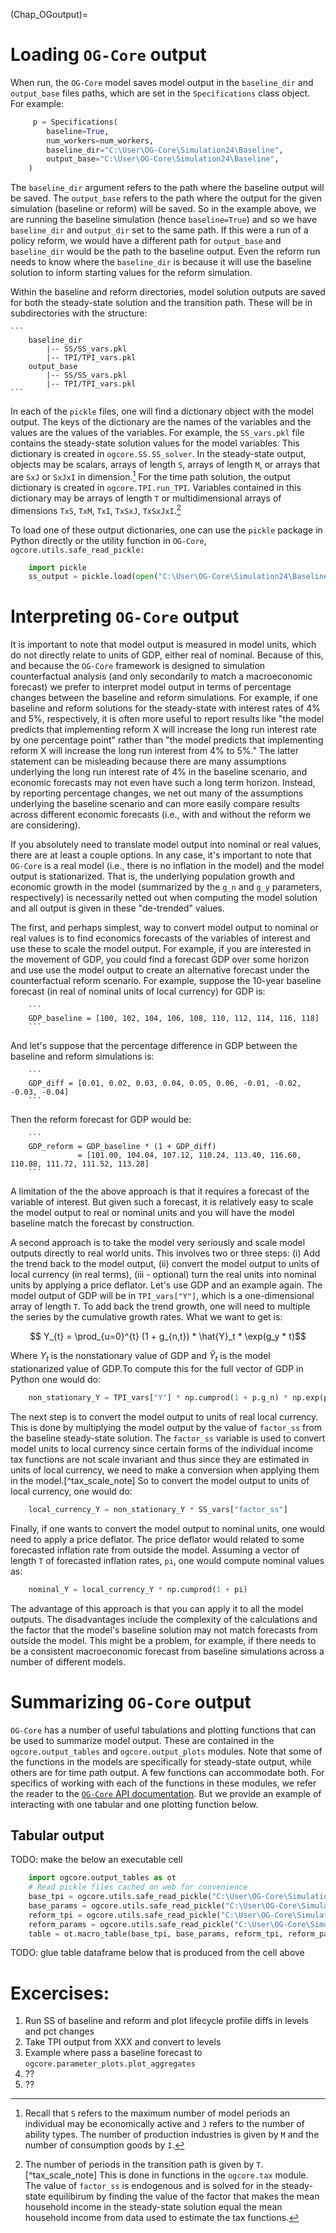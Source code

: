 (Chap_OGoutput)=

# Loading `OG-Core` output

When run, the `OG-Core` model saves model output in the `baseline_dir` and `output_base` files paths, which are set in the `Specifications` class object.  For example:

```python
     p = Specifications(
        baseline=True,
        num_workers=num_workers,
        baseline_dir="C:\User\OG-Core\Simulation24\Baseline",
        output_base="C:\User\OG-Core\Simulation24\Baseline",
    )
```

The `baseline_dir` argument refers to the path where the baseline output will be saved.  The `output_base` refers to the path where the output for the given simulation (baseline or reform) will be saved. So in the example above, we are running the baseline simulation (hence `baseline=True`) and so we have `baseline_dir` and `output_dir` set to the same path. If this were a run of a policy reform, we would have a different path for `output_base` and `baseline_dir` would be the path to the baseline output. Even the reform run needs to know where the `baseline_dir` is because it will use the baseline solution to inform starting values for the reform simulation.

Within the baseline and reform directories, model solution outputs are saved for both the steady-state solution and the transition path.  These will be in subdirectories with the structure:

    ```
        baseline_dir
            |-- SS/SS_vars.pkl
            |-- TPI/TPI_vars.pkl
        output_base
            |-- SS/SS_vars.pkl
            |-- TPI/TPI_vars.pkl
    ```

In each of the `pickle` files, one will find a dictionary object with the model output.  The keys of the dictionary are the names of the variables and the values are the values of the variables.  For example, the `SS_vars.pkl` file contains the steady-state solution values for the model variables. This dictionary is created in `ogcore.SS.SS_solver`.  In the steady-state output, objects may be scalars, arrays of length `S`, arrays of length `M`, or arrays that are `SxJ` or `SxJxI` in dimension.[^SJMI_def] For the time path solution, the output dictionary is created in `ogcore.TPI.run_TPI`.  Variables contained in this dictionary may be arrays of length `T` or multidimensional arrays of dimensions `TxS`, `TxM`, `TxI`, `TxSxJ`, `TxSxJxI`.[^T_def]


To load one of these output dictionaries, one can use the `pickle` package in Python directly or the utility function in `OG-Core`, `ogcore.utils.safe_read_pickle:`

```python
    import pickle
    ss_output = pickle.load(open("C:\User\OG-Core\Simulation24\Baseline\SS\SS_vars.pkl", "rb"))
```

# Interpreting `OG-Core` output

It is important to note that model output is measured in model units, which do not directly relate to units of GDP, either real of nominal.  Because of this, and because the `OG-Core` framework is designed to simulation counterfactual analysis (and only secondarily to match a macroeconomic forecast) we prefer to interpret model output in terms of percentage changes between the baseline and reform simulations. For example, if one baseline and reform solutions for the steady-state with interest rates of 4% and 5%, respectively, it is often more useful to report results like "the model predicts that implementing reform X will increase the long run interest rate by one percentage point" rather than "the model predicts that implementing reform X will increase the long run interest from 4% to 5%."  The latter statement can be misleading because there are many assumptions underlying the long run interest rate of 4% in the baseline scenario, and economic forecasts may not even have such a long term horizon.  Instead, by reporting percentage changes, we net out many of the assumptions underlying the baseline scenario and can more easily compare results across different economic forecasts (i.e., with and without the reform we are considering).

If you absolutely need to translate model output into nominal or real values, there are at least a couple options.  In any case, it's important to note that `OG-Core` is a real model (i.e., there is no inflation in the model) and the model output is stationarized.  That is, the underlying population growth and economic growth in the model (summarized by the `g_n` and `g_y` parameters, respectively) is necessarily netted out when computing the model solution and all output is given in these "de-trended" values.

The first, and perhaps simplest, way to convert model output to nominal or real values is to find economics forecasts of the variables of interest and use these to scale the model output.  For example, if you are interested in the movement of GDP, you could find a forecast GDP over some horizon and use use the model output to create an alternative forecast under the counterfactual reform scenario. For example, suppose the 10-year baseline forecast (in real of nominal units of local currency) for GDP is:

        ```
        GDP_baseline = [100, 102, 104, 106, 108, 110, 112, 114, 116, 118]
        ```
And let's suppose that the percentage difference in GDP between the baseline and reform simulations is:

        ```
        GDP_diff = [0.01, 0.02, 0.03, 0.04, 0.05, 0.06, -0.01, -0.02, -0.03, -0.04]
        ```
Then the reform forecast for GDP would be:

        ```
        GDP_reform = GDP_baseline * (1 + GDP_diff)
                   = [101.00, 104.04, 107.12, 110.24, 113.40, 116.60, 110.88, 111.72, 111.52, 113.28]
        ```

A limitation of the the above approach is that it requires a forecast of the variable of interest. But given such a forecast, it is relatively easy to scale the model output to real or nominal units and you will have the model baseline match the forecast by construction.

A second approach is to take the model very seriously and scale model outputs directly to real world units.  This involves two or three steps: (i) Add the trend back to the model output, (ii) convert the model output to units of local currency (in real terms), (iii - optional) turn the real units into nominal units by applying a price deflator.  Let's use GDP and an example again. The model output of GDP will be in `TPI_vars["Y"]`, which is a one-dimensional array of length `T`.  To add back the trend growth, one will need to multiple the series by the cumulative growth rates. What we want to get is:

```math
    Y_{t} = \prod_{u=0}^{t} (1 + g_{n,t}) * \hat{Y}_t * \exp(g_y * t)
```

Where $Y_{t}$ is the nonstationary value of GDP and $\hat{Y}_t$ is the model stationarized value of GDP.To compute this for the full vector of GDP in Python one would do:

```python
    non_stationary_Y = TPI_vars["Y"] * np.cumprod(1 + p.g_n) * np.exp(p.g_y * np.arange(p.T))
```

The next step is to convert the model output to units of real local currency.  This is done by multiplying the model output by the value of `factor_ss` from the baseline steady-state solution.  The `factor_ss` variable is used to convert model units to local currency since certain forms of the individual income tax functions are not scale invariant and thus since they are estimated in units of local currency, we need to make a conversion when applying them in the model.[^tax_scale_note] So to convert the model output to units of local currency, one would do:

```python
    local_currency_Y = non_stationary_Y * SS_vars["factor_ss"]
```

Finally, if one wants to convert the model output to nominal units, one would need to apply a price deflator.  The price deflator would related to some forecasted inflation rate from outside the model.  Assuming a vector of length `T` of forecasted inflation rates, `pi`, one would compute nominal values as:

```python
    nominal_Y = local_currency_Y * np.cumprod(1 + pi)
```

The advantage of this approach is that you can apply it to all the model outputs.  The disadvantages include the complexity of the calculations and the factor that the model's baseline solution may not match forecasts from outside the model.  This might be a problem, for example, if there needs to be a consistent macroeconomic forecast from baseline simulations across a number of different models.

# Summarizing `OG-Core` output

`OG-Core` has a number of useful tabulations and plotting functions that can be used to summarize model output.  These are contained in the `ogcore.output_tables` and `ogcore.output_plots` modules.  Note that some of the functions in the models are specifically for steady-state output, while others are for time path output.  A few functions can accommodate both.  For specifics of working with each of the functions in these modules, we refer the reader to the [`OG-Core` API documentation](https://pslmodels.github.io/OG-Core/content/api/public_api.html).  But we provide an example of interacting with one tabular and one plotting function below.

## Tabular output

TODO: make the below an executable cell
```python
    import ogcore.output_tables as ot
    # Read pickle files cached on web for convenience
    base_tpi = ogcore.utils.safe_read_pickle("C:\User\OG-Core\Simulation24\Baseline\TPI\TPI_vars.pkl")
    base_params = ogcore.utils.safe_read_pickle("C:\User\OG-Core\Simulation24\Baseline\TPI\TPI_vars.pkl")
    reform_tpi = ogcore.utils.safe_read_pickle("C:\User\OG-Core\Simulation24\Baseline\TPI\TPI_vars.pkl")
    reform_params = ogcore.utils.safe_read_pickle("C:\User\OG-Core\Simulation24\Baseline\TPI\TPI_vars.pkl")
    table = ot.macro_table(base_tpi, base_params, reform_tpi, reform_params, output_type="pct_diff", num_years=10)
```

TODO: glue table dataframe below that is produced from the cell above


# Excercises:

1. Run SS of baseline and reform and plot lifecycle profile diffs in levels and pct changes
2. Take TPI output from XXX and convert to levels
3. Example where pass a baseline forecast to `ogcore.parameter_plots.plot_aggregates`
4. ??
5. ??


[^SJMI_def]: Recall that `S` refers to the maximum number of model periods an individual may be economically active and `J` refers to the number of ability types.  The number of production industries is given by `M` and the number of consumption goods by `I`.
[^T_def]: The number of periods in the transition path is given by `T`.
[^tax_scale_note] This is done in functions in the `ogcore.tax` module. The value of `factor_ss` is endogenous and is solved for in the steady-state equilibirum by finding the value of the factor that makes the mean household income in the steady-state solution equal the mean household income from data used to estimate the tax functions.